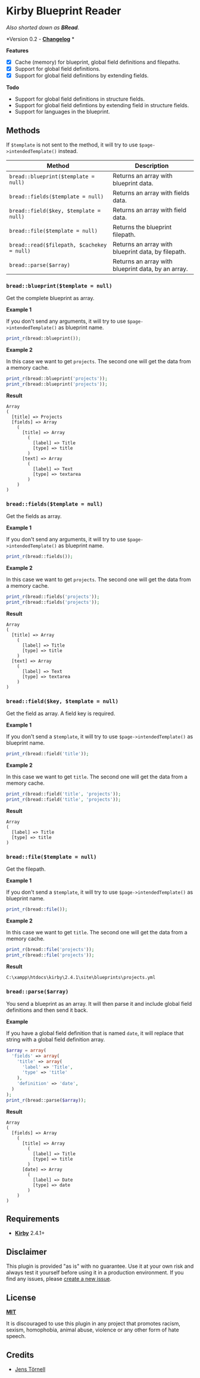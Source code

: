 # Kirby Blueprint Reader

*Also shorted down as **BRead***.

*Version 0.2 - **[Changelog](docs/changelog.md)** *

**Features**

- [x] Cache (memory) for blueprint, global field definitions and filepaths.
- [x] Support for global field definitions.
- [x] Support for global field definitions by extending fields.

**Todo**

- Support for global field definitions in structure fields.
- Support for global field defintions by extending field in structure fields.
- Support for languages in the blueprint.

## Methods

If `$template` is not sent to the method, it will try to use `$page->intendedTemplate()` instead.

| Method        | Description           
| ------------- |-------------
| `bread::blueprint($template = null)`       | Returns an array with blueprint data.
| `bread::fields($template = null)`          | Returns an array with fields data.
| `bread::field($key, $template = null)`     | Returns an array with field data.
| `bread::file($template = null)`            | Returns the blueprint filepath.
| `bread::read($filepath, $cachekey = null)` | Returns an array with blueprint data, by filepath.
| `bread::parse($array)`                     | Returns an array with blueprint data, by an array.

### `bread::blueprint($template = null)`

Get the complete blueprint as array.

**Example 1**

If you don't send any arguments, it will try to use `$page->intendedTemplate()` as blueprint name.

```php
print_r(bread::blueprint());
```

**Example 2**

In this case we want to get `projects`. The second one will get the data from a memory cache.

```php
print_r(bread::blueprint('projects'));
print_r(bread::blueprint('projects'));
```

**Result**

```text
Array
(
  [title] => Projects
  [fields] => Array
    (
      [title] => Array
        (
          [label] => Title
          [type] => title
        )
      [text] => Array
        (
          [label] => Text
          [type] => textarea
        )
    )
)
```

### `bread::fields($template = null)`

Get the fields as array.

**Example 1**

If you don't send any arguments, it will try to use `$page->intendedTemplate()` as blueprint name.

```php
print_r(bread::fields());
```

**Example 2**

In this case we want to get `projects`. The second one will get the data from a memory cache.

```php
print_r(bread::fields('projects'));
print_r(bread::fields('projects'));
```

**Result**

```text
Array
(
  [title] => Array
    (
      [label] => Title
      [type] => title
    )
  [text] => Array
    (
      [label] => Text
      [type] => textarea
    )
)
```

### `bread::field($key, $template = null)`

Get the field as array. A field key is required.

**Example 1**

If you don't send a `$template`, it will try to use `$page->intendedTemplate()` as blueprint name.

```php
print_r(bread::field('title'));
```

**Example 2**

In this case we want to get `title`. The second one will get the data from a memory cache.

```php
print_r(bread::field('title', 'projects'));
print_r(bread::field('title', 'projects'));
```

**Result**

```text
Array
(
  [label] => Title
  [type] => title
)
```

### `bread::file($template = null)`

Get the filepath.

**Example 1**

If you don't send a `$template`, it will try to use `$page->intendedTemplate()` as blueprint name.

```php
print_r(bread::file());
```

**Example 2**

In this case we want to get `title`. The second one will get the data from a memory cache.

```php
print_r(bread::file('projects'));
print_r(bread::file('projects'));
```

**Result**

```text
C:\xampp\htdocs\kirby\2.4.1\site\blueprints\projects.yml
```

### `bread::parse($array)`

You send a blueprint as an array. It will then parse it and include global field definitions and then send it back.

**Example**

If you have a global field definition that is named `date`, it will replace that string with a global field definition array.

```php
$array = array(
  'fields' => array(
    'title' => array(
      'label' => 'Title',
      'type' => 'title'
    ),
    'definition' => 'date',
  )
);
print_r(bread::parse($array));
```

**Result**

```text
Array
(
  [fields] => Array
    (
      [title] => Array
        (
          [label] => Title
          [type] => title
        )
      [date] => Array
        (
          [label] => Date
          [type] => date
        )
    )
)
```

## Requirements

- [**Kirby**](https://getkirby.com/) 2.4.1+

## Disclaimer

This plugin is provided "as is" with no guarantee. Use it at your own risk and always test it yourself before using it in a production environment. If you find any issues, please [create a new issue](https://github.com/username/kirby-blueprint-reader/issues/new).

## License

[**MIT**](https://opensource.org/licenses/MIT)

It is discouraged to use this plugin in any project that promotes racism, sexism, homophobia, animal abuse, violence or any other form of hate speech.

## Credits

- [Jens Törnell](https://github.com/jenstornell)